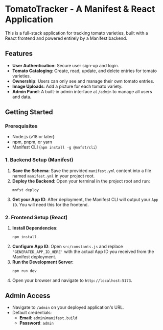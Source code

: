 # TomatoTracker - A Manifest & React Application

This is a full-stack application for tracking tomato varieties, built with a React frontend and powered entirely by a Manifest backend.

## Features

- **User Authentication**: Secure user sign-up and login.
- **Tomato Cataloging**: Create, read, update, and delete entries for tomato varieties.
- **Ownership**: Users can only see and manage their own tomato entries.
- **Image Uploads**: Add a picture for each tomato variety.
- **Admin Panel**: A built-in admin interface at `/admin` to manage all users and data.

## Getting Started

### Prerequisites

- Node.js (v18 or later)
- npm, pnpm, or yarn
- Manifest CLI (`npm install -g @mnfst/cli`)

### 1. Backend Setup (Manifest)

1.  **Save the Schema**: Save the provided `manifest.yml` content into a file named `manifest.yml` in your project root.
2.  **Deploy the Backend**: Open your terminal in the project root and run:
    ```bash
    mnfst deploy
    ```
3.  **Get your App ID**: After deployment, the Manifest CLI will output your `App ID`. You will need this for the frontend.

### 2. Frontend Setup (React)

1.  **Install Dependencies**:
    ```bash
    npm install
    ```
2.  **Configure App ID**: Open `src/constants.js` and replace `'GENERATED_APP_ID_HERE'` with the actual App ID you received from the Manifest deployment.
3.  **Run the Development Server**:
    ```bash
    npm run dev
    ```
4.  Open your browser and navigate to `http://localhost:5173`.

## Admin Access

-   Navigate to `/admin` on your deployed application's URL.
-   Default credentials:
    -   **Email**: `admin@manifest.build`
    -   **Password**: `admin`

